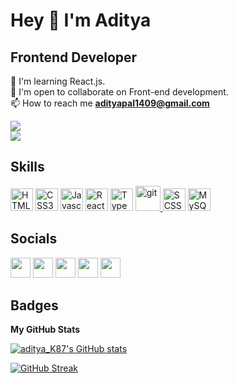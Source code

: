 # Hey 👋 I'm Aditya

## Frontend Developer

🧠 I'm learning React.js.<br>
🤝 I'm open to collaborate on Front-end development.<br>
📫 How to reach me **adityapal1409@gmail.com**

<a href="https://www.twitter.com/aditya_K87" target="_blank" rel="noreferrer"><img
src="https://img.shields.io/twitter/follow/aditya_K87?logo=twitter&style=for-the-badge&color=0891b2&labelColor=1c1917"
/></a> <br>
<a href="https://www.github.com/adityaK87" target="_blank" rel="noreferrer"><img
src="https://img.shields.io/github/followers/adityaK87?logo=github&style=for-the-badge&color=0891b2&labelColor=1c1917" /></a>

## Skills

<p align="left">
<a href="https://developer.mozilla.org/en-US/docs/Glossary/HTML5" target="_blank" rel="noreferrer"><img src="https://raw.githubusercontent.com/danielcranney/readme-generator/main/public/icons/skills/html5-colored.svg" width="36" height="36" alt="HTML5" /></a>
<a href="https://www.w3.org/TR/CSS/#css" target="_blank" rel="noreferrer"><img src="https://raw.githubusercontent.com/danielcranney/readme-generator/main/public/icons/skills/css3-colored.svg" width="36" height="36" alt="CSS3" /></a>
<a href="https://developer.mozilla.org/en-US/docs/Web/JavaScript" target="_blank" rel="noreferrer"><img src="https://raw.githubusercontent.com/danielcranney/readme-generator/main/public/icons/skills/javascript-colored.svg" width="36" height="36" alt="Javascript" /></a>
<a href="https://reactjs.org/" target="_blank" rel="noreferrer"><img src="https://raw.githubusercontent.com/danielcranney/readme-generator/main/public/icons/skills/react-colored.svg" width="36" height="36" alt="React" /></a>
<a href="https://www.typescriptlang.org" target="_blank" rel="noreferrer"><img src="https://cdn.icon-icons.com/icons2/2415/PNG/512/typescript_original_logo_icon_146317.png" width="36" height="36" alt="TypeScript" /></a>
<a href="https://git-scm.com/" target="_blank" rel="noreferrer"> <img src="https://www.vectorlogo.zone/logos/git-scm/git-scm-icon.svg" alt="git" width="40" height="40"/> </a><a href="https://https://sass-lang.com//" target="_blank" rel="noreferrer"><img src="https://sass-lang.com/assets/img/logos/logo-b6e1ef6e.svg" width="36" height="36" alt="SCSS" /></a>
<a href="https://www.mysql.com/" target="_blank" rel="noreferrer"><img src="https://raw.githubusercontent.com/danielcranney/readme-generator/main/public/icons/skills/mysql-colored.svg" width="36" height="36" alt="MySQL" /></a>
</p>

## Socials

<p align="left"> <a href="https://www.linkedin.com/in/adityak87/" target="_blank" rel="noreferrer"><img src="https://brandlogos.net/wp-content/uploads/2016/06/linkedin-logo-768x768.png" width="32" height="32" /></a>
<a href="https://www.twitter.com/@aditya_K87" target="_blank" rel="noreferrer"><img src="https://raw.githubusercontent.com/danielcranney/readme-generator/main/public/icons/socials/twitter.svg" width="32" height="32" /></a>
<a href="https://stackoverflow.com/users/19295822/aditya-kumar?tab=profile" target="_blank" rel="noreferrer"><img src="https://raw.githubusercontent.com/rahuldkjain/github-profile-readme-generator/master/src/images/icons/Social/stack-overflow.svg" width="32" height="32" /></a>
<a href="https://hashnode.com/@adityaK87" target="_blank" rel="noreferrer"><img src="https://raw.githubusercontent.com/danielcranney/readme-generator/main/public/icons/socials/hashnode.svg" width="32" height="32" /></a>
<a href="http://www.medium.com/@adityaK87" target="_blank" rel="noreferrer"><img src="https://raw.githubusercontent.com/danielcranney/readme-generator/main/public/icons/socials/medium.svg" width="32" height="32" /></a> </p>

## Badges

<b>My GitHub Stats</b>

<a href="http://www.github.com/adityaK87"><img src="https://github-readme-stats.vercel.app/api?username=adityaK87&show_icons=true&theme=dark" alt="aditya_K87's GitHub stats" /></a>
<br>

[![GitHub Streak](https://streak-stats.demolab.com?user=adityaK87&theme=dark&hide_border=false&border_radius=2)](https://git.io/streak-stats)
